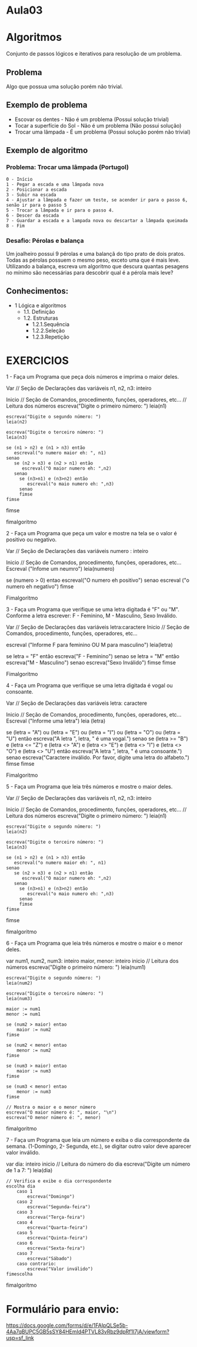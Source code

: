 # Aula03

# Algoritmos

Conjunto de passos lógicos e iterativos para resolução de um problema.

## Problema
Algo que possua uma solução porém não trivial.

## Exemplo de problema
- Escovar os dentes - Não é um problema (Possui solução trivial)
- Tocar a superfície do Sol - Não é um problema (Não possui solução)
- Trocar uma lâmpada - É um problema (Possui solução porém não trivial)

## Exemplo de algoritmo
### Problema: Trocar uma lâmpada (Portugol)
```portugol
0 - Início
1 - Pegar a escada e uma lâmpada nova
2 - Posicionar a escada
3 - Subir na escada
4 - Ajustar a lâmpada e fazer um teste, se acender ir para o passo 6, senão ir para o passo 5
5 - Trocar a lâmpada e ir para o passo 4.
6 - Descer da escada
7 - Guardar a escada e a lampada nova ou descartar a lâmpada queimada
8 - Fim
```

### Desafio: Pérolas e balança
Um joalheiro possui 9 pérolas e uma balançã do tipo prato de dois pratos. Todas as pérolas possuem o mesmo peso, exceto uma que é mais leve. Utilizando a balança, escreva um algoritmo que descura quantas pesagens no mínimo são necessárias para descobrir qual é a pérola mais leve?

## Conhecimentos:
- 1 Lógica e algoritmos
	- 1.1. Definição
	- 1.2. Estruturas
		- 1.2.1.Sequência
		- 1.2.2.Seleção
		- 1.2.3.Repetição



# EXERCICIOS

 1 - Faça um Programa que peça dois números e imprima o maior deles.

 Var
// Seção de Declarações das variáveis
 n1, n2, n3: inteiro

Inicio
// Seção de Comandos, procedimento, funções, operadores, etc...
// Leitura dos números
    escreva("Digite o primeiro número: ")
    leia(n1)

    escreva("Digite o segundo número: ")
    leia(n2)

    escreva("Digite o terceiro número: ")
    leia(n3)

    se (n1 > n2) e (n1 > n3) então
       escreval("o numero maior eh: ", n1)
    senao
       se (n2 > n3) e (n2 > n1) então
          escreval("O maior numero eh: ",n2)
       senao
         se (n3>n1) e (n3>n2) então
            escreval("o maio numero eh: ",n3)
         senao
         fimse
    fimse
fimse


fimalgoritmo

2 - Faça um Programa que peça um valor e mostre na tela se o valor é positivo ou negativo.

Var
// Seção de Declarações das variáveis 
numero : inteiro

Inicio
// Seção de Comandos, procedimento, funções, operadores, etc... 
Escreval ("Infome um neumro")
leia(numero)

se (numero > 0) entao
   escreval("O numero eh positivo")
senao
   escreval ("o numero eh negativo")
fimse


Fimalgoritmo

3 - Faça um Programa que verifique se uma letra digitada é "F" ou "M". Conforme a letra escrever: F - Feminino, M - Masculino, Sexo Inválido.

Var
// Seção de Declarações das variáveis 
letra:caractere
Inicio
// Seção de Comandos, procedimento, funções, operadores, etc... 

escreval ("Informe F para feminino OU M para masculino")
leia(letra)

 se letra = "F" então
        escreva("F - Feminino")
    senao
        se letra = "M" então
            escreva("M - Masculino")
        senao
            escreva("Sexo Inválido")
        fimse
    fimse

Fimalgoritmo

4 - Faça um Programa que verifique se uma letra digitada é vogal ou consoante.

Var
// Seção de Declarações das variáveis 
letra: caractere

Inicio
// Seção de Comandos, procedimento, funções, operadores, etc... 
Escreval ("Informe uma letra")
leia (letra)

 se (letra = "A") ou (letra = "E") ou (letra = "I") ou (letra = "O") ou (letra = "U") então
        escreva("A letra ", letra, " é uma vogal.")
    senao
        se (letra >= "B") e (letra <= "Z") e (letra <> "A") e (letra <> "E") e (letra <> "I") e (letra <> "O") e (letra <> "U") então
            escreva("A letra ", letra, " é uma consoante.")
        senao
            escreva("Caractere inválido. Por favor, digite uma letra do alfabeto.")
        fimse
    fimse

Fimalgoritmo

5 - Faça um Programa que leia três números e mostre o maior deles.

Var
// Seção de Declarações das variáveis
 n1, n2, n3: inteiro

Inicio
// Seção de Comandos, procedimento, funções, operadores, etc...
// Leitura dos números
    escreva("Digite o primeiro número: ")
    leia(n1)

    escreva("Digite o segundo número: ")
    leia(n2)

    escreva("Digite o terceiro número: ")
    leia(n3)

    se (n1 > n2) e (n1 > n3) então
       escreval("o numero maior eh: ", n1)
    senao
       se (n2 > n3) e (n2 > n1) então
          escreval("O maior numero eh: ",n2)
       senao
         se (n3>n1) e (n3>n2) então
            escreval("o maio numero eh: ",n3)
         senao
         fimse
    fimse
fimse


fimalgoritmo

6 - Faça um Programa que leia três números e mostre o maior e o menor deles.

var
    num1, num2, num3: inteiro
    maior, menor: inteiro
inicio
    // Leitura dos números
    escreva("Digite o primeiro número: ")
    leia(num1)

    escreva("Digite o segundo número: ")
    leia(num2)

    escreva("Digite o terceiro número: ")
    leia(num3)

    maior := num1
    menor := num1

    se (num2 > maior) entao
        maior := num2
    fimse

    se (num2 < menor) entao
        menor := num2
    fimse

    se (num3 > maior) entao
        maior := num3
    fimse

    se (num3 < menor) entao
        menor := num3
    fimse

    // Mostra o maior e o menor número
    escreva("O maior número é: ", maior, "\n")
    escreva("O menor número é: ", menor)
fimalgoritmo

7 - Faça um Programa que leia um número e exiba o dia correspondente da semana. (1-Domingo, 2- Segunda, etc.), se digitar outro valor deve aparecer valor inválido.

var
    dia: inteiro
inicio
    // Leitura do número do dia
    escreva("Digite um número de 1 a 7: ")
    leia(dia)

    // Verifica e exibe o dia correspondente
    escolha dia
        caso 1
            escreva("Domingo")
        caso 2
            escreva("Segunda-feira")
        caso 3
            escreva("Terça-feira")
        caso 4
            escreva("Quarta-feira")
        caso 5
            escreva("Quinta-feira")
        caso 6
            escreva("Sexta-feira")
        caso 7
            escreva("Sábado")
        caso contrario:
            escreva("Valor inválido")
    fimescolha
fimalgoritmo


# Formulário para envio:

https://docs.google.com/forms/d/e/1FAIpQLSe5b-4Aa7qBUPC5GB5sSY84HEmId4PTVL83vRbz9dpRf1I7jA/viewform?usp=sf_link
